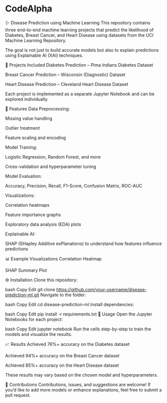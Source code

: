 # CodeAlpha
🩺 Disease Prediction using Machine Learning
This repository contains three end-to-end machine learning projects that predict the likelihood of Diabetes, Breast Cancer, and Heart Disease using datasets from the UCI Machine Learning Repository.

The goal is not just to build accurate models but also to explain predictions using Explainable AI (XAI) techniques.

📂 Projects Included
Diabetes Prediction – Pima Indians Diabetes Dataset

Breast Cancer Prediction – Wisconsin (Diagnostic) Dataset

Heart Disease Prediction – Cleveland Heart Disease Dataset

Each project is implemented as a separate Jupyter Notebook and can be explored individually.

🔑 Features
Data Preprocessing:

Missing value handling

Outlier treatment

Feature scaling and encoding

Model Training:

Logistic Regression, Random Forest, and more

Cross-validation and hyperparameter tuning

Model Evaluation:

Accuracy, Precision, Recall, F1-Score, Confusion Matrix, ROC-AUC

Visualizations:

Correlation heatmaps

Feature importance graphs

Exploratory data analysis (EDA) plots

Explainable AI:

SHAP (SHapley Additive exPlanations) to understand how features influence predictions

📊 Example Visualizations
Correlation Heatmap

SHAP Summary Plot

⚙️ Installation
Clone this repository:

bash
Copy
Edit
git clone https://github.com/your-username/disease-prediction-ml.git
Navigate to the folder:

bash
Copy
Edit
cd disease-prediction-ml
Install dependencies:

bash
Copy
Edit
pip install -r requirements.txt
🚀 Usage
Open the Jupyter Notebooks for each project:

bash
Copy
Edit
jupyter notebook
Run the cells step-by-step to train the models and visualize the results.

📈 Results
Achieved 76%+ accuracy on the Diabetes dataset

Achieved 94%+ accuracy on the Breast Cancer dataset

Achieved 85%+ accuracy on the Heart Disease dataset

These results may vary based on the chosen model and hyperparameters.

🤝 Contributions
Contributions, issues, and suggestions are welcome! If you’d like to add more models or enhance explanations, feel free to submit a pull request.
